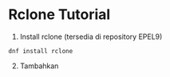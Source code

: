 # Rclone Tutorial

1. Install rclone (tersedia di repository EPEL9)

```
dnf install rclone
```

2. Tambahkan
